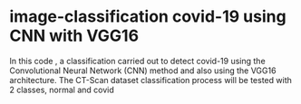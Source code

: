 # image-classification covid-19 using CNN with VGG16 
In this code , a classification carried out to detect covid-19 using the Convolutional  Neural Network (CNN) method and also using the VGG16 architecture. The CT-Scan dataset classification process will be tested with 2 classes, normal and covid
